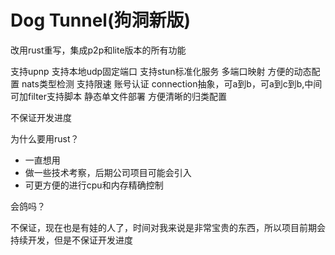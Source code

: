 # Dog Tunnel(狗洞新版)
改用rust重写，集成p2p和lite版本的所有功能

支持upnp
支持本地udp固定端口
支持stun标准化服务
多端口映射
方便的动态配置
nats类型检测
支持限速
账号认证
connection抽象，可a到b，可a到c到b,中间可加filter支持脚本
静态单文件部署
方便清晰的归类配置

不保证开发进度



为什么要用rust？

- 一直想用
- 做一些技术考察，后期公司项目可能会引入
- 可更方便的进行cpu和内存精确控制

会鸽吗？

​	不保证，现在也是有娃的人了，时间对我来说是非常宝贵的东西，所以项目前期会持续开发，但是不保证开发进度